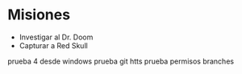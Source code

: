# Misiones

* Investigar al Dr. Doom
* Capturar a Red Skull

prueba 4 desde windows
prueba git htts
prueba permisos branches
